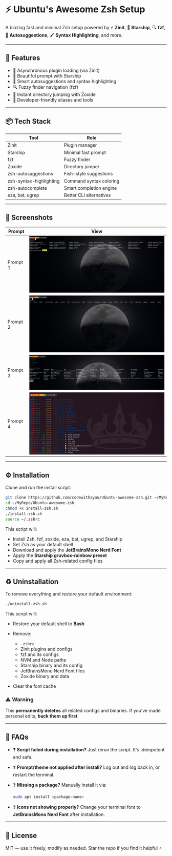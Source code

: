 # ⚡ Ubuntu's Awesome Zsh Setup

A blazing fast and minimal Zsh setup powered by ⚡ **Zinit**, 🚀 **Starship**, 🔍 **fzf**, 🧠 **Autosuggestions**, 🖌️ **Syntax Highlighting**, and more.

---

## 🌟 Features

- 🚀 Asynchronous plugin loading (via Zinit)
- 🌈 Beautiful prompt with Starship
- 🧠 Smart autosuggestions and syntax highlighting
- 🔍 Fuzzy finder navigation (fzf)
- 📂 Instant directory jumping with Zoxide
- 🧰 Developer-friendly aliases and tools

---

## 📦 Tech Stack

| Tool                      | Role                            |
|---------------------------|---------------------------------|
| Zinit                     | Plugin manager                  |
| Starship                  | Minimal fast prompt             |
| fzf                       | Fuzzy finder                    |
| Zoxide                    | Directory jumper                |
| zsh-autosuggestions       | Fish-style suggestions          |
| zsh-syntax-highlighting   | Command syntax coloring         |
| zsh-autocomplete          | Smart completion engine         |
| eza, bat, ugrep           | Better CLI alternatives         |

---

## 📸 Screenshots

| Prompt    | View                                |
|-----------|-------------------------------------|
| Prompt 1  | ![](screenshots/prompt1.png)        |
| Prompt 2  | ![](screenshots/prompt2.png)        |
| Prompt 3  | ![](screenshots/prompt3.png)        |
| Prompt 4  | ![](screenshots/prompt4.png)        |

---

## ⚙️ Installation

Clone and run the install script:

```bash
git clone https://github.com/codewithayuu/Ubuntu-awesome-zsh.git ~/MyRepo/Ubuntu-awesome-zsh
cd ~/MyRepo/Ubuntu-awesome-zsh
chmod +x install-zsh.sh
./install-zsh.sh
source ~/.zshrc
````

This script will:

* Install Zsh, fzf, zoxide, eza, bat, ugrep, and Starship
* Set Zsh as your default shell
* Download and apply the **JetBrainsMono Nerd Font**
* Apply the **Starship gruvbox-rainbow preset**
* Copy and apply all Zsh-related config files

---

## ♻️ Uninstallation

To remove everything and restore your default environment:

```bash
./uninstall-zsh.sh
```

This script will:

* Restore your default shell to **Bash**
* Remove:

  * `.zshrc`
  * Zinit plugins and configs
  * fzf and its configs
  * NVM and Node paths
  * Starship binary and its config
  * JetBrainsMono Nerd Font files
  * Zoxide binary and data
* Clear the font cache

### ⚠️ Warning

This **permanently deletes** all related configs and binaries.
If you’ve made personal edits, **back them up first**.

---

## 💬 FAQs

* ❓ **Script failed during installation?**
  Just rerun the script. It's idempotent and safe.

* ❓ **Prompt/theme not applied after install?**
  Log out and log back in, or restart the terminal.

* ❓ **Missing a package?**
  Manually install it via:

  ```bash
  sudo apt install <package-name>
  ```

* ❓ **Icons not showing properly?**
  Change your terminal font to **JetBrainsMono Nerd Font** after installation.

---

## 📎 License

MIT — use it freely, modify as needed. Star the repo if you find it helpful ⭐

```


